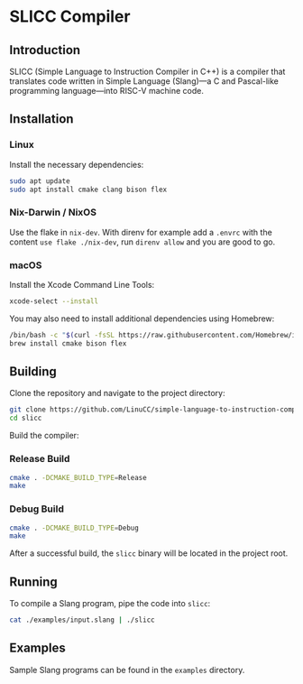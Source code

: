 # SLICC Compiler

## Introduction

SLICC (Simple Language to Instruction Compiler in C++) is a compiler that translates code written in Simple Language (Slang)—a C and Pascal-like programming language—into RISC-V machine code.

## Installation

### Linux

Install the necessary dependencies:

```bash
sudo apt update
sudo apt install cmake clang bison flex
```

### Nix-Darwin / NixOS

Use the flake in `nix-dev`.
With direnv for example add a `.envrc` with the content `use flake ./nix-dev`, run `direnv allow` and you are good to go.

### macOS

Install the Xcode Command Line Tools:

```bash
xcode-select --install
```

You may also need to install additional dependencies using Homebrew:

```bash
/bin/bash -c "$(curl -fsSL https://raw.githubusercontent.com/Homebrew/install/HEAD/install.sh)"
brew install cmake bison flex
```

## Building

Clone the repository and navigate to the project directory:

```bash
git clone https://github.com/LinuCC/simple-language-to-instruction-compiler.git
cd slicc
```

Build the compiler:

### Release Build

```bash
cmake . -DCMAKE_BUILD_TYPE=Release
make
```

### Debug Build

```bash
cmake . -DCMAKE_BUILD_TYPE=Debug
make
```

After a successful build, the `slicc` binary will be located in the project root.

## Running

To compile a Slang program, pipe the code into `slicc`:

```bash
cat ./examples/input.slang | ./slicc
```

## Examples

Sample Slang programs can be found in the `examples` directory.
